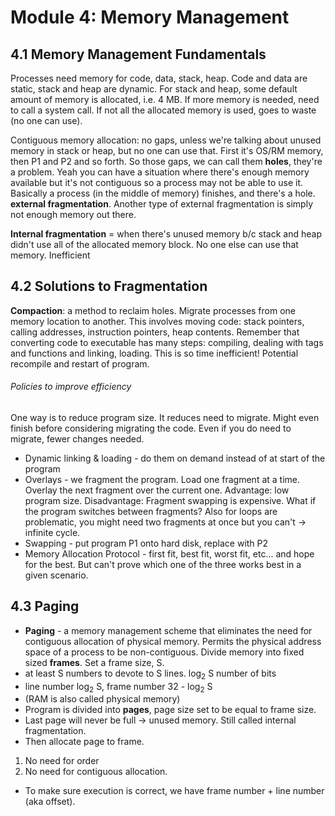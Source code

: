 # Module 4: Memory Management

## 4.1 Memory Management Fundamentals

Processes need memory for code, data, stack, heap. Code and data are static, stack and heap are dynamic. For stack and heap, some default amount of memory is allocated, i.e. 4 MB. If more memory is needed, need to call a system call. If not all the allocated memory is used, goes to waste (no one can use).

Contiguous memory allocation: no gaps, unless we're talking about unused memory in stack or heap, but no one can use that. First it's OS/RM memory, then P1 and P2 and so forth. So those gaps, we can call them **holes**, they're a problem. Yeah you can have a situation where there's enough memory available but it's not contiguous so a process may not be able to use it. Basically a process (in the middle of memory) finishes, and there's a hole. **external fragmentation**. Another type of external fragmentation is simply not enough memory out there.

**Internal fragmentation** = when there's unused memory b/c stack and heap didn't use all of the allocated memory block. No one else can use that memory. Inefficient

## 4.2 Solutions to Fragmentation

**Compaction**: a method to reclaim holes. Migrate processes from one memory location to another. This involves moving code: stack pointers, calling addresses, instruction pointers, heap contents. Remember that converting code to executable has many steps: compiling, dealing with tags and functions and linking, loading. This is so time inefficient! Potential recompile and restart of program.
###### Policies to improve efficiency
One way is to reduce program size. It reduces need to migrate. Might even finish before considering migrating the code. Even if you do need to migrate, fewer changes needed.
+ Dynamic linking & loading - do them on demand instead of at start of the program
+ Overlays - we fragment the program. Load one fragment at a time. Overlay the next fragment over the current one. Advantage: low program size. Disadvantage: Fragment swapping is expensive. What if the program switches between fragments? Also for loops are problematic, you might need two fragments at once but you can't -> infinite cycle.
+ Swapping - put program P1 onto hard disk, replace with P2
+ Memory Allocation Protocol - first fit, best fit, worst fit, etc... and hope for the best. But can't prove which one of the three works best in a given scenario.

## 4.3 Paging

+ **Paging** - a memory management scheme that eliminates the need for contiguous allocation of physical memory. Permits the physical address space of a process to be non-contiguous. Divide memory into fixed sized **frames**. Set a frame size, S.
+ at least S numbers to devote to S lines. log<sub>2</sub> S number of bits
+ line number log<sub>2</sub> S, frame number 32 - log<sub>2</sub> S
+ (RAM is also called physical memory)
+ Program is divided into **pages**, page size set to be equal to frame size.
+ Last page will never be full -> unused memory. Still called internal fragmentation.
+ Then allocate page to frame.
1. No need for order
2. No need for contiguous allocation.
+ To make sure execution is correct, we have frame number + line number (aka offset).
